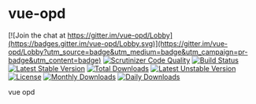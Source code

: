 # vue-opd
[![Join the chat at https://gitter.im/vue-opd/Lobby](https://badges.gitter.im/vue-opd/Lobby.svg)](https://gitter.im/vue-opd/Lobby?utm_source=badge&utm_medium=badge&utm_campaign=pr-badge&utm_content=badge)
[![Scrutinizer Code Quality](https://scrutinizer-ci.com/g/bantenprov/vue-opd/badges/quality-score.png?b=master)](https://scrutinizer-ci.com/g/bantenprov/vue-opd/?branch=master)
[![Build Status](https://scrutinizer-ci.com/g/bantenprov/vue-opd/badges/build.png?b=master)](https://scrutinizer-ci.com/g/bantenprov/vue-opd/build-status/master)
[![Latest Stable Version](https://poser.pugx.org/bantenprov/vue-opd/v/stable)](https://packagist.org/packages/bantenprov/vue-opd)
[![Total Downloads](https://poser.pugx.org/bantenprov/vue-opd/downloads)](https://packagist.org/packages/bantenprov/vue-opd)
[![Latest Unstable Version](https://poser.pugx.org/bantenprov/vue-opd/v/unstable)](https://packagist.org/packages/bantenprov/vue-opd)
[![License](https://poser.pugx.org/bantenprov/vue-opd/license)](https://packagist.org/packages/bantenprov/vue-opd)
[![Monthly Downloads](https://poser.pugx.org/bantenprov/vue-opd/d/monthly)](https://packagist.org/packages/bantenprov/vue-opd)
[![Daily Downloads](https://poser.pugx.org/bantenprov/vue-opd/d/daily)](https://packagist.org/packages/bantenprov/vue-opd)

vue opd
